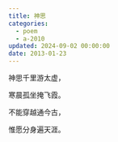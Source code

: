 ```yaml
---
title: 神思
categories:
  - poem
  - a-2010
updated: 2024-09-02 00:00:00
date: 2013-01-23
---
```


神思千里游太虚，

寒晨孤坐掩飞霞。

不能穿越通今古，

惟愿分身遍天涯。
